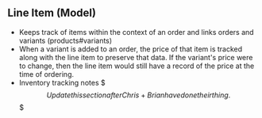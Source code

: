 ## Line Item  (Model)
* Keeps track of items within the context of an order and links orders and variants 
(products#variants)
* When a variant is added to an order, the price of that item is tracked along with the line item
 to preserve that data. If the variant's price were to change, then the line item would still 
 have a record of the price at the time of ordering.
* Inventory tracking notes 
$$$ Update this section after Chris+Brian have done their thing. $$$
